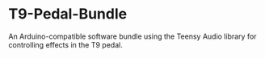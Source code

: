 # T9-Pedal-Bundle
An Arduino-compatible software bundle using the Teensy Audio library for controlling effects in the T9 pedal.
